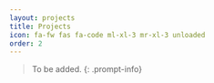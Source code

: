 ```yaml
---
layout: projects
title: Projects
icon: fa-fw fas fa-code ml-xl-3 mr-xl-3 unloaded
order: 2
---
```


> To be added.
{: .prompt-info}
